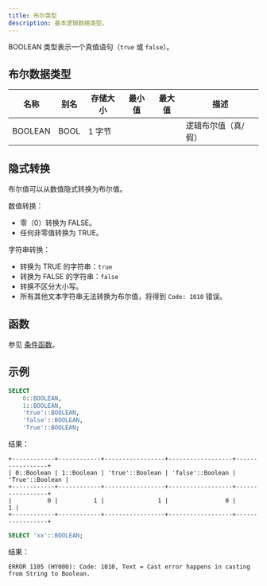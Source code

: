 ```yaml
---
title: 布尔类型
description: 基本逻辑数据类型。
---
```


BOOLEAN 类型表示一个真值语句（`true` 或 `false`）。

## 布尔数据类型

| 名称    | 别名  | 存储大小 | 最小值 | 最大值 | 描述                       |
|---------|-------|----------|--------|--------|----------------------------|
| BOOLEAN | BOOL  | 1 字节   |        |        | 逻辑布尔值（真/假）        |

## 隐式转换

布尔值可以从数值隐式转换为布尔值。

数值转换：
* 零（0）转换为 FALSE。
* 任何非零值转换为 TRUE。

字符串转换：
* 转换为 TRUE 的字符串：`true`
* 转换为 FALSE 的字符串：`false`
* 转换不区分大小写。
* 所有其他文本字符串无法转换为布尔值，将得到 `Code: 1010` 错误。

## 函数

参见 [条件函数](/sql/sql-functions/conditional-functions/)。

## 示例

```sql
SELECT 
    0::BOOLEAN, 
    1::BOOLEAN, 
    'true'::BOOLEAN, 
    'false'::BOOLEAN, 
    'True'::BOOLEAN;
```

结果：
```
+------------+------------+-----------------+------------------+-----------------+
| 0::Boolean | 1::Boolean | 'true'::Boolean | 'false'::Boolean | 'True'::Boolean |
+------------+------------+-----------------+------------------+-----------------+
|          0 |          1 |               1 |                0 |               1 |
+------------+------------+-----------------+------------------+-----------------+
```
```sql
SELECT 'xx'::BOOLEAN;
```
结果：
```
ERROR 1105 (HY000): Code: 1010, Text = Cast error happens in casting from String to Boolean.
```